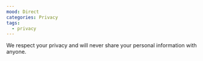 ```yaml
---
mood: Direct
categories: Privacy
tags:
  - privacy
---
```

We respect your privacy and will never share your personal information with anyone.